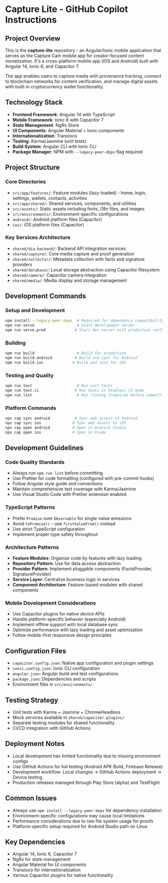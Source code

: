 # Capture Lite - GitHub Copilot Instructions

## Project Overview

This is the **capture-lite** repository - an Angular/Ionic mobile application that serves as the Capture Cam mobile app for creator-focused content monetization. It's a cross-platform mobile app (iOS and Android) built with Angular 14, Ionic 6, and Capacitor 7.

The app enables users to capture media with provenance tracking, connect to blockchain networks for content verification, and manage digital assets with built-in cryptocurrency wallet functionality.

## Technology Stack

- **Frontend Framework**: Angular 14 with TypeScript
- **Mobile Framework**: Ionic 6 with Capacitor 7
- **State Management**: NgRx Store
- **UI Components**: Angular Material + Ionic components
- **Internationalization**: Transloco
- **Testing**: Karma/Jasmine (unit tests)
- **Build System**: Angular CLI with Ionic CLI
- **Package Manager**: NPM with `--legacy-peer-deps` flag required

## Project Structure

### Core Directories

- `src/app/features/`: Feature modules (lazy-loaded) - home, login, settings, wallets, contacts, activities
- `src/app/shared/`: Shared services, components, and utilities
- `src/assets/`: Static assets including fonts, i18n files, and images
- `src/environments/`: Environment-specific configurations
- `android/`: Android platform files (Capacitor)
- `ios/`: iOS platform files (Capacitor)

### Key Services Architecture

- `shared/dia-backend/`: Backend API integration services
- `shared/capture/`: Core media capture and proof generation
- `shared/collector/`: Metadata collection with facts and signature providers
- `shared/database/`: Local storage abstraction using Capacitor filesystem
- `shared/camera/`: Capacitor camera integration
- `shared/media/`: Media display and storage management

## Development Commands

### Setup and Development

```bash
npm install --legacy-peer-deps  # Required for dependency compatibility
npm run serve                   # Start development server
npm run serve.prod             # Start dev server with production config
```

### Building

```bash
npm run build                   # Build for production
npm run build.android          # Build and sync for Android
npm run build.ios             # Build and sync for iOS
```

### Testing and Quality

```bash
npm run test                    # Run unit tests
npm run test.ci                # Run tests in headless CI mode
npm run lint                    # Run linting (required before commit)
```

### Platform Commands

```bash
npx cap sync android           # Sync web assets to Android
npx cap sync ios              # Sync web assets to iOS
npx cap open android          # Open in Android Studio
npx cap open ios              # Open in Xcode
```

## Development Guidelines

### Code Quality Standards

- Always run `npm run lint` before committing
- Use Prettier for code formatting (configured with pre-commit hooks)
- Follow Angular style guide and conventions
- Maintain comprehensive test coverage with Karma/Jasmine
- Use Visual Studio Code with Prettier extension enabled

### TypeScript Patterns

- Prefer `Promise` over `Observable` for single-value emissions
- Avoid `toPromise()` - use `firstValueFrom()` instead
- Use strict TypeScript configuration
- Implement proper type safety throughout

### Architecture Patterns

- **Feature Modules**: Organize code by features with lazy loading
- **Repository Pattern**: Use for data access abstraction
- **Provider Pattern**: Implement pluggable components (FactsProvider, SignatureProvider)
- **Service Layer**: Centralize business logic in services
- **Component Architecture**: Feature-based modules with shared components

### Mobile Development Considerations

- Use Capacitor plugins for native device APIs
- Handle platform-specific behavior (especially Android)
- Implement offline support with local database sync
- Optimize performance with lazy loading and asset optimization
- Follow mobile-first responsive design principles

## Configuration Files

- `capacitor.config.json`: Native app configuration and plugin settings
- `ionic.config.json`: Ionic CLI configuration
- `angular.json`: Angular build and test configurations
- `package.json`: Dependencies and scripts
- Environment files in `src/environments/`

## Testing Strategy

- Unit tests with Karma + Jasmine + ChromeHeadless
- Mock services available in `shared/capacitor-plugins/`
- Separate testing modules for shared functionality
- CI/CD integration with GitHub Actions

## Deployment Notes

- Local development has limited functionality due to missing environment configs
- Use GitHub Actions for full testing (Android APK Build, Firebase Release)
- Development workflow: Local changes → GitHub Actions deployment → Device testing
- Production releases managed through Play Store (alpha) and TestFlight

## Common Issues

- Always use `npm install --legacy-peer-deps` for dependency installation
- Environment-specific configurations may cause local limitations
- Performance considerations due to raw file system usage for proofs
- Platform-specific setup required for Android Studio path on Linux

## Key Dependencies

- Angular 14, Ionic 6, Capacitor 7
- NgRx for state management
- Angular Material for UI components
- Transloco for internationalization
- Various Capacitor plugins for native functionality
